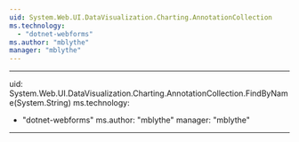 ```yaml
---
uid: System.Web.UI.DataVisualization.Charting.AnnotationCollection
ms.technology: 
  - "dotnet-webforms"
ms.author: "mblythe"
manager: "mblythe"
---
```


---
uid: System.Web.UI.DataVisualization.Charting.AnnotationCollection.FindByName(System.String)
ms.technology: 
  - "dotnet-webforms"
ms.author: "mblythe"
manager: "mblythe"
---
